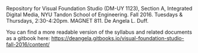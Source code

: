 Repository for Visual Foundation Studio (DM-UY 1123), Section A, Integrated Digital Media, NYU Tandon School of Engineering. Fall 2016. Tuesdays & Thursdays, 2:30-4:20pm. MAGNET 811. De Angela L. Duff.

You can find a more readable version of the syllabus and related documents as a gitbook here:
https://deangela.gitbooks.io/visual-foundation-studio-fall-2016/content/

